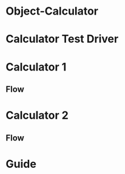 # Object-Calculator

###
# Calculator Test Driver
###

# Calculator 1
## Flow
###
# Calculator 2
## Flow

### 
# Guide
